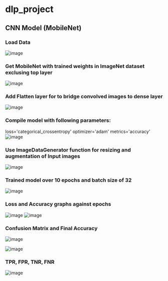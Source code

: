 # dlp_project

## CNN Model (MobileNet)

### Load Data
![image](https://github.com/Jodat16/dlp_project/assets/89530816/18b5a18d-024b-4864-900e-dabf7999754c)

### Get MobileNet with trained weights in ImageNet dataset exclusing top layer
![image](https://github.com/Jodat16/dlp_project/assets/89530816/e161a9d3-c96e-4dd3-b719-598a66a28104)

### Add Flatten layer for to bridge convolved images to dense layer
![image](https://github.com/Jodat16/dlp_project/assets/89530816/d6e35d90-a144-408c-b986-33ce672cc313)

### Compile model with following parameters:
loss='categorical_crossentropy'
optimizer='adam'
metrics='accuracy'
![image](https://github.com/Jodat16/dlp_project/assets/89530816/5f24583b-b960-4900-9892-584514b65f4f)


### Use ImageDataGenerator function for resizing and augmentation of Input images
![image](https://github.com/Jodat16/dlp_project/assets/89530816/f1820590-b042-4d5f-a12d-c1eddc2ebb33)

### Trained model over 10 epochs and batch size of 32
![image](https://github.com/Jodat16/dlp_project/assets/89530816/f8869534-d93d-4d87-acfc-d4ed0c5dd925)

### Loss and Accuracy graphs against epochs
 ![image](https://github.com/Jodat16/dlp_project/assets/89530816/16a41b90-3402-4c37-a8f0-1455b4eb0d42) ![image](https://github.com/Jodat16/dlp_project/assets/89530816/5e245516-e20a-4723-a009-6b785f058ad0)


### Confusion Matrix and Final Accuracy
![image](https://github.com/Jodat16/dlp_project/assets/89530816/3772f0f9-4370-488d-b990-d992953d054f)

![image](https://github.com/Jodat16/dlp_project/assets/89530816/d136e85d-a9ca-443f-8731-9bbb469d61bc)


### TPR, FPR, TNR, FNR
![image](https://github.com/Jodat16/dlp_project/assets/89530816/963c7820-35a3-42da-9e7c-c688d4e0085a)







